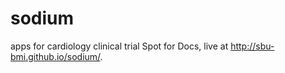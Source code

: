 # sodium
apps for cardiology clinical trial
Spot for Docs, live at http://sbu-bmi.github.io/sodium/.
